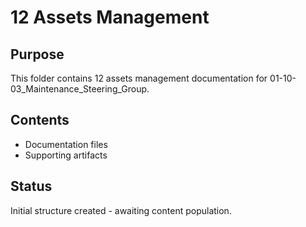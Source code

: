 # 12 Assets Management

## Purpose
This folder contains 12 assets management documentation for 01-10-03_Maintenance_Steering_Group.

## Contents
- Documentation files
- Supporting artifacts

## Status
Initial structure created - awaiting content population.
